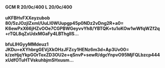 #### GCM R 20/0c/400 L 20/0c/400
**uKFBHvFXXeyzubob**<br/>**80/5zJOzjlZxmI/UuLI0WUupgp45p0NDz2vDng2R+a0=**<br/>**K6ewPxX66jHZvOOe7CGPBWGeyvvYh8/YBTQK+tu1oKOw1wWfqWZf2q+rTQL8qZxUdxMGaFy4LBThgllS...**<br/><br/>
**bfuLlHGyyMMdeuz1**<br/>**JKDu+eXYhbrgGEVjXkOHzJFZcy1HENz6m3d+Ap3Uv00=**<br/>**k/zeHjqYkpGOrToxZD3OU2e+qSnvP+sewR/dgcYnpvO95MjFQLbzcp444xUdfOTuHTVskuhbjmSHxusm...**